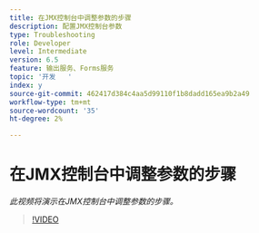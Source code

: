 ```yaml
---
title: 在JMX控制台中调整参数的步骤
description: 配置JMX控制台参数
type: Troubleshooting
role: Developer
level: Intermediate
version: 6.5
feature: 输出服务、Forms服务
topic: '开发   '
index: y
source-git-commit: 462417d384c4aa5d99110f1b8dadd165ea9b2a49
workflow-type: tm+mt
source-wordcount: '35'
ht-degree: 2%

---
```



# 在JMX控制台中调整参数的步骤

*此视频将演示在JMX控制台中调整参数的步骤。*

>[!VIDEO](https://video.tv.adobe.com/v/335554?quality=9&learn=on)

